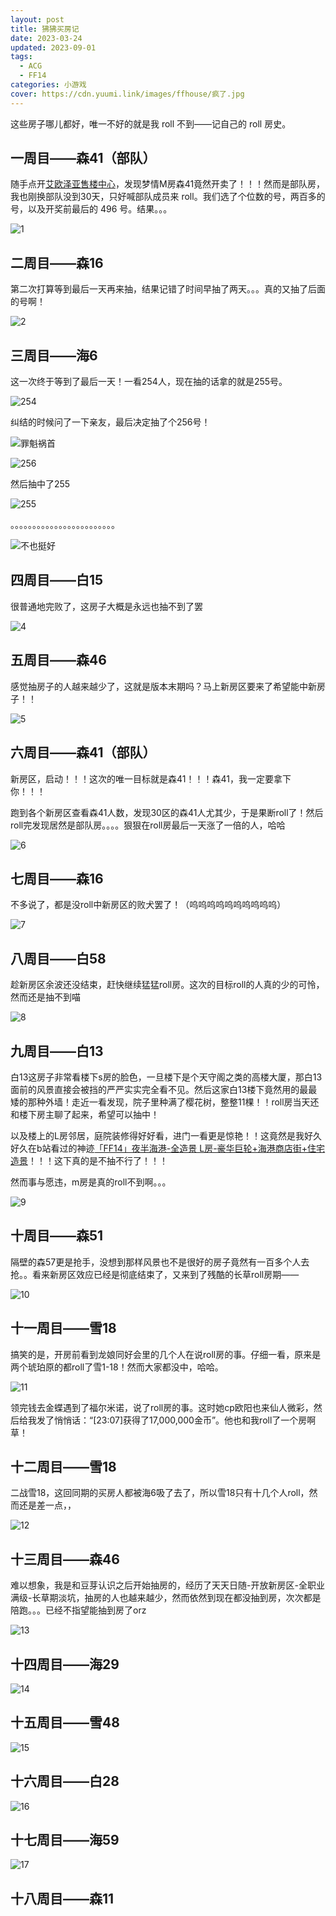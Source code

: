 ```yaml
---
layout: post
title: 狒狒买房记
date: 2023-03-24
updated: 2023-09-01
tags: 
  - ACG
  - FF14
categories: 小游戏
cover: https://cdn.yuumi.link/images/ffhouse/疯了.jpg
---
```


这些房子哪儿都好，唯一不好的就是我 roll 不到——记自己的 roll 房史。

<!-- more -->

## 一周目——森41（部队）

随手点开[艾欧泽亚售楼中心](https://house.ffxiv.cyou/#/)，发现梦情M房森41竟然开卖了！！！然而是部队房，我也刚换部队没到30天，只好喊部队成员来 roll。我们选了个位数的号，两百多的号，以及开奖前最后的 496 号。结果。。。

![1](https://cdn.yuumi.link/images/ffhouse/1.jpeg)



## 二周目——森16

第二次打算等到最后一天再来抽，结果记错了时间早抽了两天。。。真的又抽了后面的号啊！

![2](https://cdn.yuumi.link/images/ffhouse/2.jpg)



## 三周目——海6

这一次终于等到了最后一天！一看254人，现在抽的话拿的就是255号。

![254](https://cdn.yuumi.link/images/ffhouse/254.png)

纠结的时候问了一下亲友，最后决定抽了个256号！

![罪魁祸首](https://cdn.yuumi.link/images/ffhouse/罪魁祸首.jpg)

![256](https://cdn.yuumi.link/images/ffhouse/256.png)

然后抽中了255

![255](https://cdn.yuumi.link/images/ffhouse/255.png)

。。。。。。。。。。。。。。。。。。。。。。。。

![不也挺好](https://cdn.yuumi.link/emotes/不也挺好.gif)



## 四周目——白15

很普通地完败了，这房子大概是永远也抽不到了罢

![4](https://cdn.yuumi.link/images/ffhouse/4.jpg)



## 五周目——森46

感觉抽房子的人越来越少了，这就是版本末期吗？马上新房区要来了希望能中新房子！！

![5](https://cdn.yuumi.link/images/ffhouse/5.png)



## 六周目——森41（部队）

新房区，启动！！！这次的唯一目标就是森41！！！森41，我一定要拿下你！！！

跑到各个新房区查看森41人数，发现30区的森41人尤其少，于是果断roll了！然后roll完发现居然是部队房。。。。狠狠在roll房最后一天涨了一倍的人，哈哈

![6](https://cdn.yuumi.link/images/ffhouse/6.jpg)



## 七周目——森16

不多说了，都是没roll中新房区的败犬罢了！（呜呜呜呜呜呜呜呜呜呜）

![7](https://cdn.yuumi.link/images/ffhouse/7.jpg)



## 八周目——白58

趁新房区余波还没结束，赶快继续猛猛roll房。这次的目标roll的人真的少的可怜，然而还是抽不到喵

![8](https://cdn.yuumi.link/images/ffhouse/8.png)



## 九周目——白13

白13这房子非常看楼下s房的脸色，一旦楼下是个天守阁之类的高楼大厦，那白13面前的风景直接会被挡的严严实实完全看不见。然后这家白13楼下竟然用的最最矮的那种外墙！走近一看发现，院子里种满了樱花树，整整11棵！！roll房当天还和楼下房主聊了起来，希望可以抽中！

以及楼上的L房邻居，庭院装修得好好看，进门一看更是惊艳！！这竟然是我好久好久在b站看过的神迹[「FF14」夜半海港-全造景 L房-豪华巨轮+海港商店街+住宅造景](https://www.bilibili.com/video/BV15z4y1k7LY)！！！这下真的是不抽不行了！！！

然而事与愿违，m房是真的roll不到啊。。。

![9](https://cdn.yuumi.link/images/ffhouse/9.png)



## 十周目——森51

隔壁的森57更是抢手，没想到那样风景也不是很好的房子竟然有一百多个人去抢。。看来新房区效应已经是彻底结束了，又来到了残酷的长草roll房期——

![10](https://cdn.yuumi.link/images/ffhouse/10.jpg)



## 十一周目——雪18

搞笑的是，开房前看到龙娘同好会里的几个人在说roll房的事。仔细一看，原来是两个琥珀原的都roll了雪1-18！然而大家都没中，哈哈。

![11](https://cdn.yuumi.link/images/ffhouse/11.png)

领完钱去金蝶遇到了福尔米诺，说了roll房的事。这时她cp欧阳也来仙人微彩，然后给我发了悄悄话：“[23:07]获得了17,000,000金币”。他也和我roll了一个房啊草！



## 十二周目——雪18

二战雪18，这回同期的买房人都被海6吸了去了，所以雪18只有十几个人roll，然而还是差一点，，

![12](https://cdn.yuumi.link/images/ffhouse/12.png)



## 十三周目——森46

难以想象，我是和豆芽认识之后开始抽房的，经历了天天日随-开放新房区-全职业满级-长草期淡坑，抽房的人也越来越少，然而依然到现在都没抽到房，次次都是陪跑。。。已经不指望能抽到房了orz

![13](https://cdn.yuumi.link/images/ffhouse/13.png)



## 十四周目——海29

![14](https://cdn.yuumi.link/images/ffhouse/14.png)



## 十五周目——雪48
![15](https://cdn.yuumi.link/images/ffhouse/15.png)



## 十六周目——白28

![16](https://cdn.yuumi.link/images/ffhouse/16.png)



## 十七周目——海59

![17](https://cdn.yuumi.link/images/ffhouse/17.png)



## 十八周目——森11

